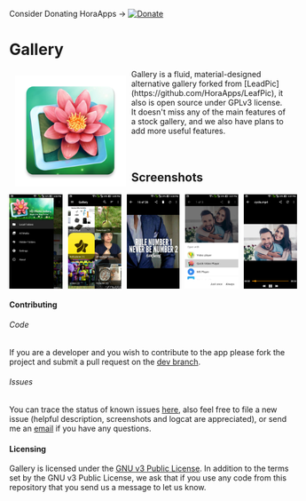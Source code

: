 Consider Donating HoraApps -> [![Donate](https://img.shields.io/badge/donate-paypal-blue.svg)](https://www.paypal.me/HoraApps)

# Gallery
<img src="https://raw.githubusercontent.com/TalaffuzApps/Gallery/dev/app/src/main/res/drawable/logo.png" align="left" width="200" hspace="10" vspace="10">
Gallery is a fluid, material-designed alternative gallery forked from [LeadPic](https://github.com/HoraApps/LeafPic), it also is open source under GPLv3 license. It doesn't miss any of the main features of a stock gallery, and we also have plans to add more useful features.<br/>
</br></br>

## Screenshots
<div style="display:flex;" >
<img  src="screenshots/1.jpg" width="19%" >
<img style="margin-left:10px;" src="screenshots/2.jpg" width="19%" >
<img style="margin-left:10px;" src="screenshots/3.jpg" width="19%" >
<img style="margin-left:10px;" src="screenshots/4.jpg" width="19%" >
<img style="margin-left:10px;" src="screenshots/5.jpg" width="19%" >

</div>

#### Contributing

###### Code 
If you are a developer and you wish to contribute to the app please fork the project
and submit a pull request on the [dev branch](https://gitlab.com/TalaffuzApps/Gallery/tree/dev).

###### Issues
You can trace the status of known issues [here](https://gitlab.com/TalaffuzApps/Gallery/issues),
also feel free to file a new issue (helpful description, screenshots and logcat are appreciated), or send me an [email](mailto:talaffuz.apps@gmail.com) if you have any questions.

#### Licensing
Gallery is licensed under the [GNU v3 Public License](https://github.com/TalaffuzApps/Gallery/blob/dev/LICENSE).
In addition to the terms set by the GNU v3 Public License, we ask that if you use any code from this repository that you send us a message to let us know.
